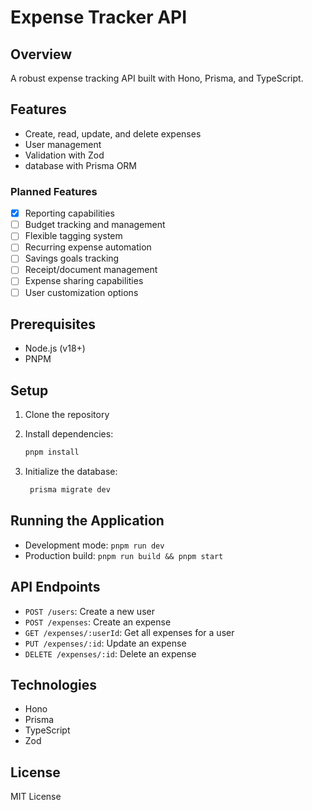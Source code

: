 # Expense Tracker API

## Overview

A robust expense tracking API built with Hono, Prisma, and TypeScript.

## Features

- Create, read, update, and delete expenses
- User management
- Validation with Zod
- database with Prisma ORM

### Planned Features

- [x] Reporting capabilities
- [ ] Budget tracking and management
- [ ] Flexible tagging system
- [ ] Recurring expense automation
- [ ] Savings goals tracking
- [ ] Receipt/document management
- [ ] Expense sharing capabilities
- [ ] User customization options

## Prerequisites

- Node.js (v18+)
- PNPM

## Setup

1. Clone the repository
2. Install dependencies:

   ```bash
   pnpm install
   ```

3. Initialize the database:
   ```bash
    prisma migrate dev
   ```

## Running the Application

- Development mode: `pnpm run dev`
- Production build: `pnpm run build && pnpm start`

## API Endpoints

- `POST /users`: Create a new user
- `POST /expenses`: Create an expense
- `GET /expenses/:userId`: Get all expenses for a user
- `PUT /expenses/:id`: Update an expense
- `DELETE /expenses/:id`: Delete an expense

## Technologies

- Hono
- Prisma
- TypeScript
- Zod

## License

MIT License
